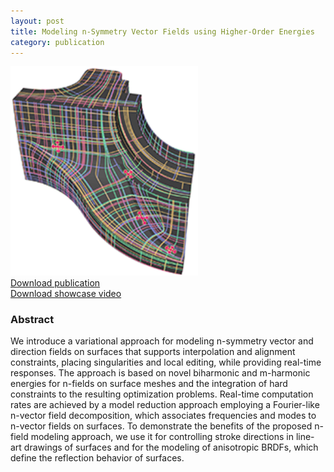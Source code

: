 ```yaml
---
layout: post
title: Modeling n-Symmetry Vector Fields using Higher-Order Energies
category: publication
---
```


<img src='/assets/publications/BSEH18/BSEH18.png' width='300px'/>
<br>
<a href="/assets/publications/BSEH18/BSEH18.pdf" download>Download publication</a>
<br>
<a href="http://graphics.tudelft.nl/Publications-new/2018/BSEH18/nFields.mp4" download>Download showcase video</a>

### Abstract
 
We introduce a variational approach for modeling n-symmetry vector and direction fields on surfaces that supports interpolation and alignment constraints, placing singularities and local editing, while providing real-time responses. The approach is based on novel biharmonic and m-harmonic energies for n-fields on surface meshes and the integration of hard constraints to the resulting optimization problems. Real-time computation rates are achieved by a model reduction approach employing a Fourier-like n-vector field decomposition, which associates frequencies and modes to n-vector fields on surfaces. To demonstrate the benefits of the proposed n-field modeling approach, we use it for controlling stroke directions in line-art drawings of surfaces and for the modeling of anisotropic BRDFs, which define the reflection behavior of surfaces.


